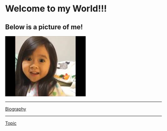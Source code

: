 # Welcome to my World!!!
## Below is a picture of me!
![picture of me](me.jpg)

---

[Biography](bio)

---

[Topic](topic)

